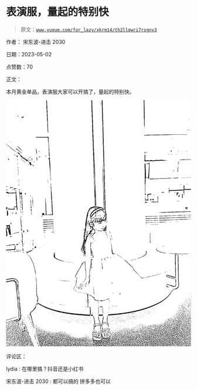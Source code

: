 # 表演服，量起的特别快

> 原文：[`www.yuque.com/for_lazy/xkrm14/th2llqwri7rsgnv3`](https://www.yuque.com/for_lazy/xkrm14/th2llqwri7rsgnv3)

作者： 宋东波-进击 2030

日期：2023-05-02

点赞数：70

正文：

本月黄金单品，表演服大家可以开搞了，量起的特别快。

![](img/a65e6f94394ad7564937e9c0444128e1.png)

评论区：

lydia : 在哪里搞？抖音还是小红书

宋东波-进击 2030 : 都可以搞的 拼多多也可以



